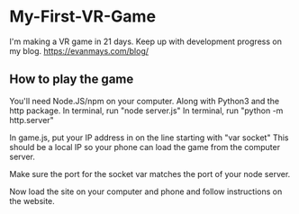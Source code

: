 # My-First-VR-Game

I'm making a VR game in 21 days. Keep up with development progress on my blog. https://evanmays.com/blog/

## How to play the game
You'll need Node.JS/npm on your computer. Along with Python3 and the http package.
In terminal, run "node server.js"
In terminal, run "python -m http.server"

In game.js, put your IP address in on the line starting with "var socket"
This should be a local IP so your phone can load the game from the computer server.

Make sure the port for the socket var matches the port of your node server.

Now load the site on your computer and phone and follow instructions on the website.